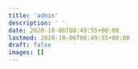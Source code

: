 ```yaml
---
title: 'admin'
description: ' '
date: 2020-10-06T08:49:55+00:00
lastmod: 2020-10-06T08:49:55+00:00
draft: false
images: []
---
```

